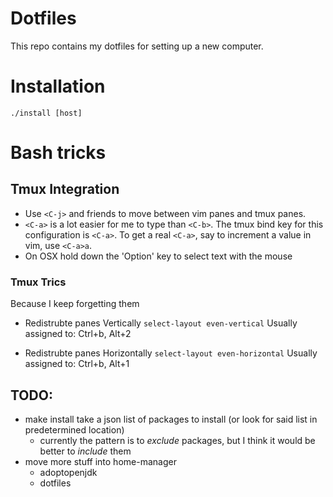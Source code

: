 # Dotfiles

This repo contains my dotfiles for setting up a new computer.

# Installation

`./install [host]`

# Bash tricks

## Tmux Integration

* Use `<C-j>` and friends to move between vim panes and tmux panes.
* `<C-a>` is a lot easier for me to type than `<C-b>`. The tmux bind key
  for this configuration is `<C-a>`. To get a real `<C-a>`, say to increment
  a value in vim, use `<C-a>a`.
* On OSX hold down the 'Option' key to select text with the mouse

### Tmux Trics

Because I keep forgetting them

* Redistrubte panes Vertically
  `select-layout even-vertical`
  Usually assigned to: Ctrl+b, Alt+2

* Redistrubte panes Horizontally
  `select-layout even-horizontal`
  Usually assigned to: Ctrl+b, Alt+1

## TODO:
  - make install take a json list of packages to install (or look for said list in predetermined location)
    - currently the pattern is to _exclude_ packages, but I think it would be better to _include_ them
  - move more stuff into home-manager
    - adoptopenjdk
    - dotfiles

